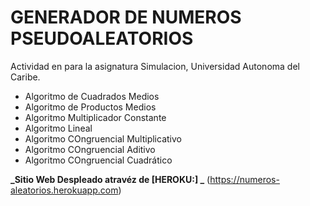 # **GENERADOR DE NUMEROS PSEUDOALEATORIOS**

Actividad en para la asignatura Simulacion, Universidad Autonoma del Caribe.

- Algoritmo de Cuadrados Medios
- Algoritmo de Productos Medios
- Algoritmo Multiplicador Constante
- Algoritmo Lineal
- Algoritmo COngruencial Multiplicativo
- Algoritmo COngruencial Aditivo
- Algoritmo COngruencial Cuadrático

**_Sitio Web Despleado atravéz de [HEROKU:] _**
(https://numeros-aleatorios.herokuapp.com)
